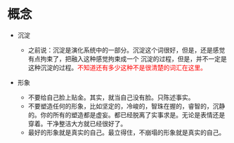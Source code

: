 # 概念



- 沉淀
  - 之前说：沉淀是演化系统中的一部分。沉淀这个词很好，但是，还是感觉有点拘束了，把融入这种感觉拘束成一个 沉淀的过程，但是，并不一定是这种沉淀的过程。<span style="color:red;">不知道还有多少这种不是很清楚的词汇在这里。</span>

- 形象
  - 不要给自己脸上贴金。其实，就当自己没有脸。只陈述事实。
  - 不要塑造任何的形象，比如坚定的，冷峻的，智珠在握的，睿智的，沉静的。你的所有的塑造都是虚妄。都已经脱离了实事求是。无论是表情还是穿着。干净整洁大方就已经很好了。
  - 最好的形象就是真实的自己。最立得住，不崩塌的形象就是真实的自己。